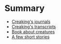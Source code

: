# Summary

* [Creaking's journals](CreakJou.md)
* [Creaking's transcripts](Transcripts.md)
* [Book about creatures](Creatures.md)
* [A few short stories](ShortStories.md)